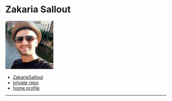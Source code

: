 # Zakaria Sallout

![ZakariaSallout avatar](../.avatars/ZakariaSallout.jpeg)

- [ZakariaSallout](https://github.com/ZakariaSallout)
- [private repo](https://github.com/lab-antwerp-1/ZakariaSallout)
- [home profile](https://github.com/lab-antwerp-1/home#ZakariaSallout)

---
